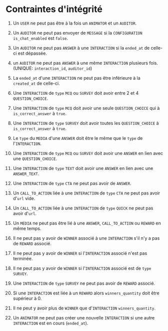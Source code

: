 # Contraintes d'intégrité

1. Un `USER` ne peut pas être à la fois un `ANIMATOR` et un `AUDITOR`.

2. Un `AUDITOR` ne peut pas envoyer de `MESSAGE` si la `CONFIGURATION` `is_chat_enabled` est `false`.
3. Un `AUDITOR` ne peut pas `ANSWER` à une `INTERACTION` si la `ended_at` de celle-ci est dépassée.
4. un `AUDITOR` ne peut pas `ANSWER` à une même `INTERACTION` plusieurs fois. (UNIQUE: `interaction_id`, `auditor_id`)

5. La `ended_at` d'une `INTERACTION` ne peut pas être inférieure à la `created_at` de celle-ci.
6. Une `INTERACTION` de `type` `MCQ` ou `SURVEY` doit avoir entre 2 et 4 `QUESTION_CHOICE`.
7. Une `INTERACTION` de `type` `MCQ` doit avoir une seule `QUESTION_CHOICE` qui à `is_correct_answer` à `true`.
8. Une `INTERACTION` de `type` `SURVEY` doit avoir toutes les `QUESTION_CHOICE` à `is_correct_answer` à `true`.
9. Le `type` du `MEDIA` d'une `ANSWER` doit être le même que le `type` de l'`INTERACTION`.
10. Une `INTERACTION` de `type` `MCQ` ou `SURVEY` doit avoir une `ANSWER` en lien avec une `QUESTION_CHOICE`.
11. Une `INTERACTION` de `type` `TEXT` doit avoir une `ANSWER` en lien avec une `ANSWER_TEXT`.
12. Une `INTERACTION` de `type` `CTA` ne peut pas avoir de `ANSWER`.
21. Un `CALL_TO_ACTION` liée à une `INTERACTION` de `type` `CTA` ne peut pas avoir d'`url` vide.
22. Un `CALL_TO_ACTION` liée à une `INTERACTION` de `type` `QUICK` ne peut pas avoir d'`url`.

13. Un `MEDIA` ne peut pas être lié à une `ANSWER`, `CALL_TO_ACTION` ou `REWARD` en même temps.

14. Il ne peut pas y avoir de `WINNER` associé à une `INTERACTION` s'il n'y a pas de `REWARD` associé.
15. Il ne peut pas y avoir de `WINNER` si l'`INTERACTION` associé n'est pas terminée.
16. Il ne peut pas y avoir de `WINNER` si l'`INTERACTION` associé est de `type` `SURVEY`.

17. Une `INTERACTION` de `type` `SURVEY` ne peut pas avoir de `REWARD` associé.

18. Si une `INTERACTION` est liée à un `REWARD` alors `winners_quantity` doit être supérieur à 0.
19. Il ne peut y avoir plus de `WINNER` que d'`INTERACTION` `winners_quantity`.

20. Un `ANIMATOR` ne peut pas créer une nouvelle `INTERACTION` si une autre `INTERACTION` est en cours (`ended_at`).
